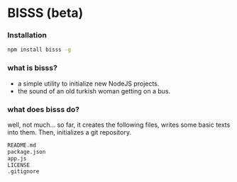 # BISSS (beta)

### Installation
```sh
npm install bisss -g
```

### what is bisss?

+ a simple utility to initialize new NodeJS projects. 
+ the sound of an old turkish woman getting on a bus.

### what does bisss do?

well, not much... so far, it creates the following files, writes some basic texts into them. Then, initializes a git repository. 
```sh
README.md
package.json
app.js
LICENSE
.gitignore
``` 
